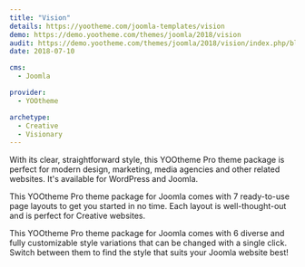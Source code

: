 ```yaml
---
title: "Vision"
details: https://yootheme.com/joomla-templates/vision
demo: https://demo.yootheme.com/themes/joomla/2018/vision
audit: https://demo.yootheme.com/themes/joomla/2018/vision/index.php/blog
date: 2018-07-10

cms: 
  - Joomla

provider:
  - YOOtheme

archetype:
  - Creative
  - Visionary
---
```


With its clear, straightforward style, this YOOtheme Pro theme package is perfect for modern design, marketing, media agencies and other related websites. It's available for WordPress and Joomla.

This YOOtheme Pro theme package for Joomla comes with 7 ready-to-use page layouts to get you started in no time. Each layout is well-thought-out and is perfect for Creative websites.

This YOOtheme Pro theme package for Joomla comes with 6 diverse and fully customizable style variations that can be changed with a single click. Switch between them to find the style that suits your Joomla website best!
